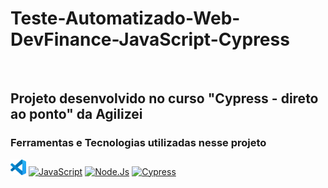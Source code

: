# Teste-Automatizado-Web-DevFinance-JavaScript-Cypress

<div style="display: inline_block"><br>
<h2>Projeto desenvolvido no curso "Cypress - direto ao ponto" da Agilizei</h2>
  <h3>Ferramentas e Tecnologias utilizadas nesse projeto</h3>
         <a href="https://code.visualstudio.com/" target="_blank" rel="noopener noreferrer"><img src="https://github.com/devicons/devicon/blob/v2.15.1/icons/vscode/vscode-original.svg" alt="VsCode" width="25" height="25"></a>
     <a href="https://www.javascript.com/" target="_blank" rel="noopener noreferrer"><img src="https://cdn.jsdelivr.net/gh/devicons/devicon/icons/javascript/javascript-original.svg" alt="JavaScript" width="25" height="25"></a>
     <a href="https://nodejs.org/en" target="_blank" rel="noopener noreferrer"><img src="https://icon-library.com/images/nodejs-icon/nodejs-icon-3.jpg" alt="Node.Js" width="25" height="25"></a>
     <a href="https://www.cypress.io/" target="_blank" rel="noopener noreferrer"><img src="https://pics.freeicons.io/uploads/icons/png/3556671901536211770-512.png" alt="Cypress" width="25" height="25"></a>
</div>
